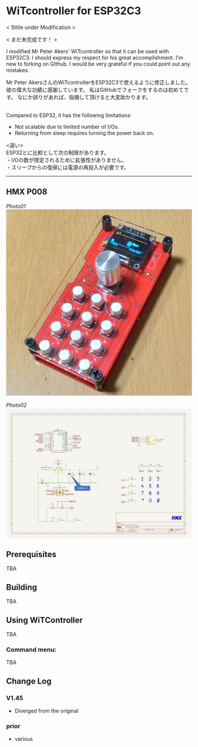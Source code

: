 # WiTcontroller for ESP32C3

< Sttile under Modification >

< まだ未完成です！ >

I modified Mr Peter Akers' WiTcontroller so that it can be used with ESP32C3.
I should express my respect for his great accomplishment.
I'm new to forking on GIthub.
I would be very grateful if you could point out any mistakes.

Mr Peter AkersさんのWiTcontrollerをESP32C3で使えるように修正しました。
彼の偉大な功績に感謝しています。
私はGitHubでフォークをするのは初めてです。
なにか誤りがあれば、指摘して頂けると大変助かります。

<difference><BR>
Compared to ESP32, it has the following limitations:<BR>
- Not scalable due to limited number of I/Os.<BR>
- Returning from sleep requires turning the power back on.<BR>


<違い><BR>
ESP32とに比較として次の制限があります。<BR>
・I/Oの数が限定されるために拡張性がありません。<BR>
・スリープからの復帰には電源の再投入が必要です。<BR>

---
## HMX P008
*Photo01*
![Photo](HMX_P008_Photo01.jpg)

*Photo02*
![Wire Drawing](HMX_P004_DWG.jpg)

## Prerequisites
TBA

## Building
TBA

## Using WiTController
TBA

### Command menu:
TBA

## Change Log

### V1.45
- Diverged from the original

### prior 
- various
